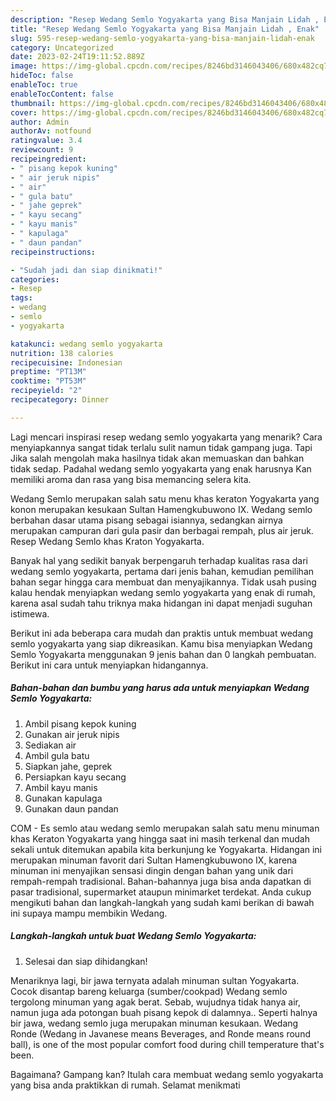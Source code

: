 ```yaml
---
description: "Resep Wedang Semlo Yogyakarta yang Bisa Manjain Lidah , Enak"
title: "Resep Wedang Semlo Yogyakarta yang Bisa Manjain Lidah , Enak"
slug: 595-resep-wedang-semlo-yogyakarta-yang-bisa-manjain-lidah-enak
category: Uncategorized
date: 2023-02-24T19:11:52.889Z
image: https://img-global.cpcdn.com/recipes/8246bd3146043406/680x482cq70/wedang-semlo-yogyakarta-foto-resep-utama.jpg
hideToc: false
enableToc: true
enableTocContent: false
thumbnail: https://img-global.cpcdn.com/recipes/8246bd3146043406/680x482cq70/wedang-semlo-yogyakarta-foto-resep-utama.jpg
cover: https://img-global.cpcdn.com/recipes/8246bd3146043406/680x482cq70/wedang-semlo-yogyakarta-foto-resep-utama.jpg
author: Admin
authorAv: notfound
ratingvalue: 3.4
reviewcount: 9
recipeingredient:
- " pisang kepok kuning"
- " air jeruk nipis"
- " air"
- " gula batu"
- " jahe geprek"
- " kayu secang"
- " kayu manis"
- " kapulaga"
- " daun pandan"
recipeinstructions:

- "Sudah jadi dan siap dinikmati!"
categories:
- Resep
tags:
- wedang
- semlo
- yogyakarta

katakunci: wedang semlo yogyakarta 
nutrition: 138 calories
recipecuisine: Indonesian
preptime: "PT13M"
cooktime: "PT53M"
recipeyield: "2"
recipecategory: Dinner

---
```



Lagi mencari inspirasi resep wedang semlo yogyakarta yang menarik? Cara menyiapkannya sangat tidak terlalu sulit namun tidak gampang juga. Tapi Jika salah mengolah maka hasilnya tidak akan memuaskan dan bahkan tidak sedap. Padahal wedang semlo yogyakarta yang enak harusnya Kan memiliki aroma dan rasa yang bisa memancing selera kita.


Wedang Semlo merupakan salah satu menu khas keraton Yogyakarta yang konon merupakan kesukaan Sultan Hamengkubuwono IX. Wedang semlo berbahan dasar utama pisang sebagai isiannya, sedangkan airnya merupakan campuran dari gula pasir dan berbagai rempah, plus air jeruk. Resep Wedang Semlo khas Kraton Yogyakarta.

Banyak hal yang sedikit banyak berpengaruh terhadap kualitas rasa dari wedang semlo yogyakarta, pertama dari jenis bahan, kemudian pemilihan bahan segar hingga cara membuat dan menyajikannya. Tidak usah pusing kalau hendak menyiapkan wedang semlo yogyakarta yang enak di rumah, karena asal sudah tahu triknya maka hidangan ini dapat menjadi suguhan istimewa.


Berikut ini ada beberapa cara mudah dan praktis untuk membuat wedang semlo yogyakarta yang siap dikreasikan. Kamu bisa menyiapkan Wedang Semlo Yogyakarta menggunakan 9 jenis bahan dan 0 langkah pembuatan. Berikut ini cara untuk menyiapkan hidangannya.

<!--inarticleads1-->

##### Bahan-bahan dan bumbu yang harus ada untuk menyiapkan Wedang Semlo Yogyakarta:

1. Ambil  pisang kepok kuning
1. Gunakan  air jeruk nipis
1. Sediakan  air
1. Ambil  gula batu
1. Siapkan  jahe, geprek
1. Persiapkan  kayu secang
1. Ambil  kayu manis
1. Gunakan  kapulaga
1. Gunakan  daun pandan


COM - Es semlo atau wedang semlo merupakan salah satu menu minuman khas Keraton Yogyakarta yang hingga saat ini masih terkenal dan mudah sekali untuk ditemukan apabila kita berkunjung ke Yogyakarta. Hidangan ini merupakan minuman favorit dari Sultan Hamengkubuwono IX, karena minuman ini menyajikan sensasi dingin dengan bahan yang unik dari rempah-rempah tradisional. Bahan-bahannya juga bisa anda dapatkan di pasar tradisional, supermarket ataupun minimarket terdekat. Anda cukup mengikuti bahan dan langkah-langkah yang sudah kami berikan di bawah ini supaya mampu membikin Wedang. 

<!--inarticleads2-->

##### Langkah-langkah untuk buat Wedang Semlo Yogyakarta:


1. Selesai dan siap dihidangkan!

Menariknya lagi, bir jawa ternyata adalah minuman sultan Yogyakarta. Cocok disantap bareng keluarga (sumber/cookpad) Wedang semlo tergolong minuman yang agak berat. Sebab, wujudnya tidak hanya air, namun juga ada potongan buah pisang kepok di dalamnya.. Seperti halnya bir jawa, wedang semlo juga merupakan minuman kesukaan. Wedang Ronde (Wedang in Javanese means Beverages, and Ronde means round ball), is one of the most popular comfort food during chill temperature that&#39;s been. 

Bagaimana? Gampang kan? Itulah cara membuat wedang semlo yogyakarta yang bisa anda praktikkan di rumah. Selamat menikmati
